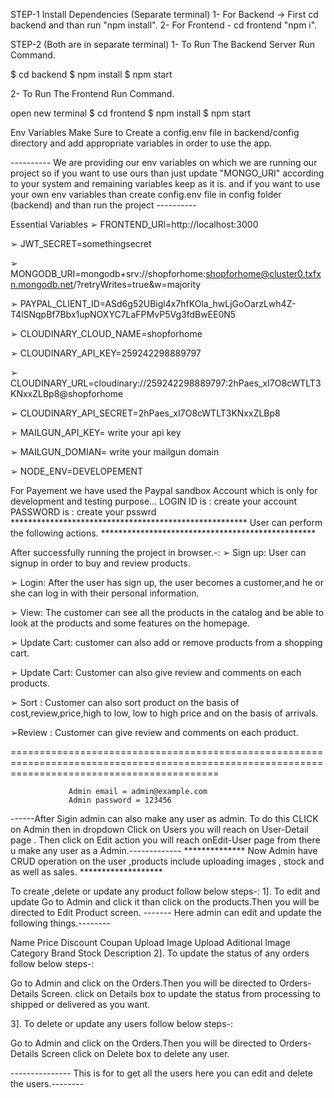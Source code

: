 STEP-1
Install Dependencies (Separate terminal)
1- For Backend -> First cd backend and than run "npm install".
2- For Frontend - cd frontend "npm i".

STEP-2 (Both are in separate terminal)
1- To Run The Backend Server Run Command.

$ cd backend $ npm install $ npm start

2- To Run The Frontend Run Command.

open new terminal
$ cd frontend $ npm install $ npm start

Env Variables
Make Sure to Create a config.env file in backend/config directory and add appropriate variables in order to use the app.

---------- We are providing our env variables on which we are running our project so if you want to use ours than just update "MONGO_URI" according to your system and remaining variables keep as it is. and if you want to use your own env variables than create config.env file in config folder (backend) and than run the project ----------

Essential Variables
➢ FRONTEND_URl=http://localhost:3000

➢ JWT_SECRET=somethingsecret

➢ MONGODB_URI=mongodb+srv://shopforhome:shopforhome@cluster0.txfxn.mongodb.net/?retryWrites=true&w=majority

➢ PAYPAL_CLIENT_ID=ASd6g52UBigl4x7hfKOla_hwLjGoOarzLwh4Z-T4lSNqpBf7Bbx1upNOXYC7LaFPMvP5Vg3fdBwEE0N5

➢ CLOUDINARY_CLOUD_NAME=shopforhome

➢ CLOUDINARY_API_KEY=259242298889797

➢ CLOUDINARY_URL=cloudinary://259242298889797:2hPaes_xI7O8cWTLT3KNxxZLBp8@shopforhome

➢ CLOUDINARY_API_SECRET=2hPaes_xI7O8cWTLT3KNxxZLBp8

➢ MAILGUN_API_KEY= write your api key

➢ MAILGUN_DOMIAN= write your mailgun domain

➢ NODE_ENV=DEVELOPEMENT

For Payement we have used the Paypal sandbox Account which is only for development and testing purpose...
    LOGIN ID is : create your account
     PASSWORD is : create your psswrd              
****************************************************** User can perform the following actions. *************************************************

After successfully running the project in browser.-:
➢ Sign up: User can signup in order to buy and review products.

➢ Login: After the user has sign up, the user becomes a customer,and he or she can log in with their personal information.

➢ View: The customer can see all the products in the catalog and be able to look at the products and some features on the homepage.

➢ Update Cart: customer can also add or remove products from a shopping cart.

➢ Update Cart: Customer can also give review and comments on each products.

➢ Sort : Customer can also sort product on the basis of cost,review,price,high to low, low to high price and on the basis of arrivals.

➢Review : Customer can give review and comments on each product.

================================================================================================================================================

                 Admin email = admin@example.com
                 Admin password = 123456
------After Sigin admin can also make any user as admin. To do this CLICK on Admin then in dropdown Click on Users you will reach on User-Detail page . Then click on Edit action you will reach onEdit-User page from there u make any user as a Admin.-------------
************** Now Admin have CRUD operation on the user ,products include uploading images , stock and as well as sales. *******************

To create ,delete or update any product follow below steps-:
1]. To edit and update Go to Admin and click it than click on the products.Then you will be directed to Edit Product screen. ------- Here admin can edit and update the following things.--------

Name
Price
Discount Coupan
Upload Image
Upload Aditional Image
Category
Brand
Stock
Description
2]. To update the status of any orders follow below steps-:

Go to Admin and click on the Orders.Then you will be directed to Orders-Details Screen. click on Details box to update the status from processing to shipped or delivered as you want.

3]. To delete or update any users follow below steps-:

Go to Admin and click on the Orders.Then you will be directed to Orders-Details Screen click on Delete box to delete any user.

--------------- This is for to get all the users here you can edit and delete the users.--------
